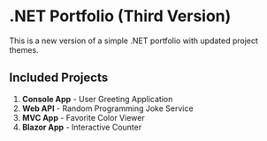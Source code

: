 # .NET Portfolio (Third Version)

This is a new version of a simple .NET portfolio with updated project themes.

## Included Projects

1. **Console App** - User Greeting Application
2. **Web API** - Random Programming Joke Service
3. **MVC App** - Favorite Color Viewer
4. **Blazor App** - Interactive Counter

